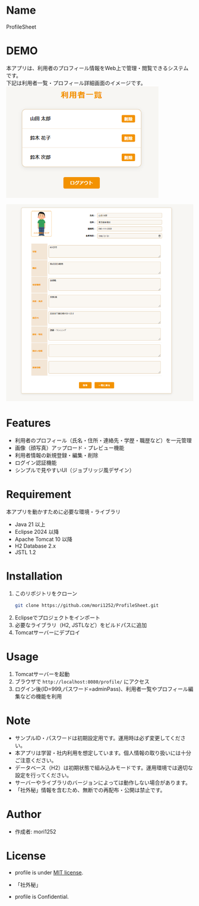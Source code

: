 # Name

ProfileSheet

# DEMO

本アプリは、利用者のプロフィール情報をWeb上で管理・閲覧できるシステムです。  
下記は利用者一覧・プロフィール詳細画面のイメージです。
![スクリーンショット](production/list_ss.png)

![スクリーンショット](production/profile_ss.png)

# Features

- 利用者のプロフィール（氏名・住所・連絡先・学歴・職歴など）を一元管理
- 画像（顔写真）アップロード・プレビュー機能
- 利用者情報の新規登録・編集・削除
- ログイン認証機能
- シンプルで見やすいUI（ジョブリッジ風デザイン）

# Requirement

本アプリを動かすために必要な環境・ライブラリ

* Java 21 以上
* Eclipse 2024 以降
* Apache Tomcat 10 以降
* H2 Database 2.x
* JSTL 1.2

# Installation

1. このリポジトリをクローン
    ```bash
    git clone https://github.com/mori1252/ProfileSheet.git
    ```
2. Eclipseでプロジェクトをインポート
3. 必要なライブラリ（H2, JSTLなど）をビルドパスに追加
4. Tomcatサーバーにデプロイ

# Usage

1. Tomcatサーバーを起動
2. ブラウザで `http://localhost:8080/profile/` にアクセス
3. ログイン後(ID=999,パスワード=adminPass)、利用者一覧やプロフィール編集などの機能を利用

# Note

- サンプルID・パスワードは初期設定用です。運用時は必ず変更してください。
- 本アプリは学習・社内利用を想定しています。個人情報の取り扱いには十分ご注意ください。
- データベース（H2）は初期状態で組み込みモードです。運用環境では適切な設定を行ってください。
- サーバーやライブラリのバージョンによっては動作しない場合があります。
- 「社外秘」情報を含むため、無断での再配布・公開は禁止です。

# Author

* 作成者: mori1252

# License
- profile is under [MIT license](https://opensource.org/licenses/MIT).

- 「社外秘」

- profile is Confidential.